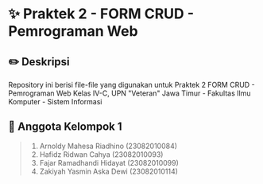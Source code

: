 # ✨ Praktek 2 - FORM CRUD - Pemrograman Web

## ✏️ Deskripsi

Repository ini berisi file-file yang digunakan untuk Praktek 2 FORM CRUD - Pemrograman Web Kelas IV-C,
UPN "Veteran" Jawa Timur - Fakultas Ilmu Komputer - Sistem Informasi

## 👥 Anggota Kelompok 1

> 1. Arnoldy Mahesa Riadhino (23082010084)
> 2. Hafidz Ridwan Cahya (23082010093)
> 3. Fajar Ramadhandi Hidayat (23082010099)
> 4. Zakiyah Yasmin Aska Dewi (23082010114)
